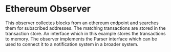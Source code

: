 # Ethereum Observer
This observer collectes blocks from an ethereum endpoint and searches them for subscribed addresses.
The matching transactions are stored in the transaction store. An interface which in this example stores the transactions to memory.
The observer implements the Parser interface which can be used to connect it to a notification system in a broader system.